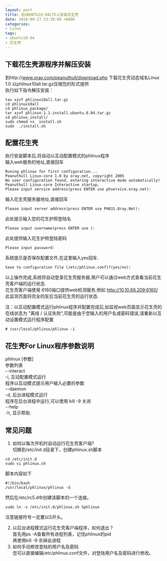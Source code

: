 ```yaml
---
layout: post
title: 在UBUNTU10.04LTS上安装花生壳
date: 2010-09-27 23:30:09 +0800
categories:
- Linux
tags:
- ubuntu10.04
- 花生壳
---
```


## 下载花生壳源程序并解压安装

到http://www.oray.com/peanuthull/download.php 下载花生壳动态域名Linux 1.0
以phlinux10all.tar.gz压缩包的形式提供  
执行如下指令解压安装：   

```
tav xzvf phlinux10all.tar.gz
cd phlinux10all
cd phlinux_package/
tar xzvf phlinux-1.1-install.ubuntu.8.04.tar.gz
cd phlinux_install/
sudo chmod +x  install.sh
sudo  ./install.sh
```
## 配置花生壳

执行安装脚本后,将自动以互动配置模式的phlinux程序  
输入web服务的地址,直接回车  

```
Runing phlinux for first configuration...
Peanuthull Linux-core 1.0 by oray.net, copyright 2005
No user configuration found, entering interactive mode automatically!
Peanuthull Linux-core Interactive startup.
Please input service address(press ENTER use phservice.oray.net):
```

输入花生壳服务器地址,直接回车

```
Please input server address(press ENTER use PH031.Oray.Net):
```

此处提示输入您的花生护照登陆名

```
Please input username(press ENTER use ):
```

此处提供输入花生护照登陆密码

```
Please input password:
```

系统提示是否保存配置文件,在这里输入yes回车.

```
Save to configuration file (/etc/phlinux.conf)?(yes/no):
```

以上操作完成,系统将自动登录花生壳服务器,用户可以通过web方式查看当前花生壳客户端的运行状态.   
花生壳客户端使用 6160端口提供web检测服务,例如 http://10.10.66.209:6160/   
此监测页面将完全的反应当前花生壳的运行状态.   
 
注：以互动配置模式运行phlinux程序并配置完成后,如监视web页面显示花生壳的在线状态为 "离线 / 认证失败",可能是由于您输入的用户名或密码错误,请重新以互动设置模式运行程序配置

```
# /usr/local/phlinux/phlinux -i
```

## 花生壳For Linux程序参数说明

phlinux [参数]  
参数列表  
--interact  
-i, 互动配置模式运行  
程序以互动模式提示用户输入必要的参数  
--daemon  
-d, 后台进程模式运行   
程序在后台进程中运行,可以使用 kill -9 关闭   
--help  
-h, 显示帮助.  
 
## 常见问题

1. 如何以每次开机时自动运行花生壳客户端?  
切换到/etc/init.d目录下，创建phlinux.sh脚本  

```
cd /etc/init.d
sudo vi phlinux.sh
```

脚本内容如下

```
#!/bin/bash
/usr/local/phlinux/phlinux -d
```

然后在/etc/rc5.d中创建该脚本的一个连接。

```
sudo ln -s /etc/init.d/phlinux.sh Sphlinux
```

注意链接符号一定要以S开头。

2. 以后台进程模式运行花生壳客户端程序，如何退出？  
首先用ps -A查看所有进程列表，记住phlinux的pid  
再使用kill -9 杀掉此进程  
3. 如何手动修改登陆的用户名及密码  
您可以直接编辑/etc/phlinux.conf文件，对登陆用户名及密码进行修改。